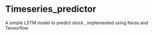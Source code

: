 # Timeseries_predictor
A simple LSTM model to predict stock , implemented  using Keras and Tensorflow

